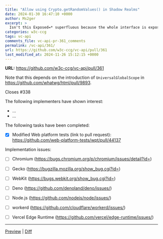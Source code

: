 ```yaml
---
title: "Allow using Crypto.getRandomValues() in Shadow Realms"
date: 2024-01-30 16:47:10 +0000
author: Ms2ger
excerpt: >
  Isn't this Exposed=* superfluous because the whole interface is exposed *?
categories: w3c-ccg
tags: vc-api
comments_file: vc-api-pr-361_comments
permalink: /vc-api/361/
url: https://github.com/w3c-ccg/vc-api/pull/361
last_modified_at: 2024-11-26 15:12:15 +0000
---
```



**URL:** https://github.com/w3c-ccg/vc-api/pull/361

Note that this depends on the introduction of `UniversalGlobalScope` in https://github.com/whatwg/html/pull/9893.

Closes #338

The following implementers have shown interest:

 * …
 * …

The following tasks have been completed:

 * [x] Modified Web platform tests (link to pull request): https://github.com/web-platform-tests/wpt/pull/44137

Implementation issues:

 * [ ] Chromium (https://bugs.chromium.org/p/chromium/issues/detail?id=)
 * [ ] Gecko (https://bugzilla.mozilla.org/show_bug.cgi?id=)
 * [ ] WebKit (https://bugs.webkit.org/show_bug.cgi?id=)
 * [ ] Deno (https://github.com/denoland/deno/issues/)
 * [ ] Node.js (https://github.com/nodejs/node/issues/)
 * [ ] workerd (https://github.com/cloudflare/workerd/issues/)
 * [ ] Vercel Edge Runtime (https://github.com/vercel/edge-runtime/issues/)


<!--
    This comment and the below content is programmatically generated.
    You may add a comma-separated list of anchors you'd like a
    direct link to below (e.g. #idl-serializers, #idl-sequence):

    Don't remove this comment or modify anything below this line.
    If you don't want a preview generated for this pull request,
    just replace the whole of this comment's content by "no preview"
    and remove what's below.
-->
***
<a href="https://pr-preview.s3.amazonaws.com/Igalia/webcrypto/pull/361.html" title="Last updated on Oct 21, 2024, 9:03 AM UTC (89b3cc1)">Preview</a> | <a href="https://pr-preview.s3.amazonaws.com/w3c/webcrypto/361/d424b96...Igalia:89b3cc1.html" title="Last updated on Oct 21, 2024, 9:03 AM UTC (89b3cc1)">Diff</a>
